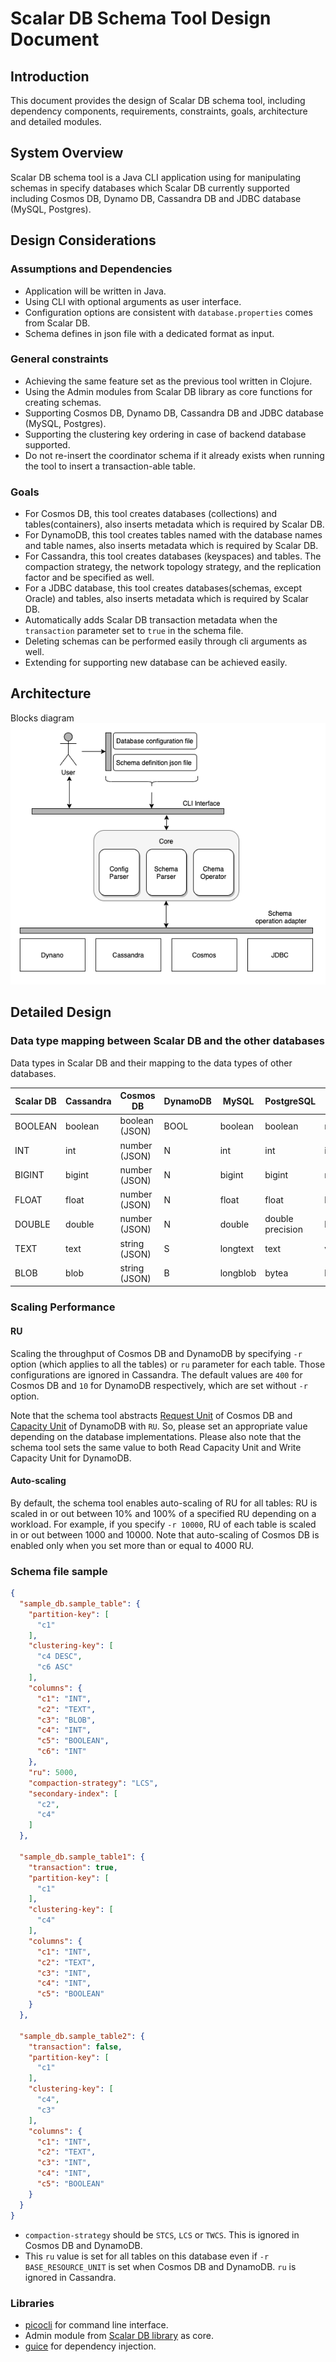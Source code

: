 # Scalar DB Schema Tool Design Document
## Introduction
This document provides the design of Scalar DB schema tool, including dependency components, requirements, constraints, goals, architecture and detailed modules.
## System Overview
Scalar DB schema tool is a Java CLI application using for manipulating schemas in specify databases which Scalar DB currently supported including Cosmos DB, Dynamo DB, Cassandra DB and JDBC database (MySQL, Postgres).
## Design Considerations
### Assumptions and Dependencies
- Application will be written in Java.
- Using CLI with optional arguments as user interface.
- Configuration options are consistent with `database.properties` comes from Scalar DB.
- Schema defines in json file with a dedicated format as input.
### General constraints
- Achieving the same feature set as the previous tool written in Clojure.
- Using the Admin modules from Scalar DB library as core functions for creating schemas.
- Supporting Cosmos DB, Dynamo DB, Cassandra DB and JDBC database (MySQL, Postgres).
- Supporting the clustering key ordering in case of backend database supported.
- Do not re-insert the coordinator schema if it already exists when running the tool to insert a transaction-able table.
### Goals
- For Cosmos DB, this tool creates databases (collections) and tables(containers), also inserts metadata which is required by Scalar DB.
- For DynamoDB, this tool creates tables named with the database names and table names, also inserts metadata which is required by Scalar DB.
- For Cassandra, this tool creates databases (keyspaces) and tables. The compaction strategy, the network topology strategy, and the replication factor and be specified as well.
- For a JDBC database, this tool creates databases(schemas, except Oracle) and tables, also inserts metadata which is required by Scalar DB.
- Automatically adds Scalar DB transaction metadata when the `transaction` parameter set to `true` in the schema file.
- Deleting schemas can be performed easily through cli arguments as well.
- Extending for supporting new database can be achieved easily.
## Architecture
Blocks diagram
![blocks-diagram](blocks-diagram.png)
## Detailed Design
### Data type mapping between Scalar DB and the other databases
Data types in Scalar DB and their mapping to the data types of other databases.

| Scalar DB | Cassandra | Cosmos DB      | DynamoDB | MySQL    | PostgreSQL       | Oracle         | SQL Server      |
| --------- | --------- | -------------- | ---------| -------- | ---------------- | -------------- | --------------- |
| BOOLEAN   | boolean   | boolean (JSON) | BOOL     | boolean  | boolean          | number(1)      | bit             |
| INT       | int       | number (JSON)  | N        | int      | int              | int            | int             |
| BIGINT    | bigint    | number (JSON)  | N        | bigint   | bigint           | number(19)     | bigint          |
| FLOAT     | float     | number (JSON)  | N        | float    | float            | binary_float   | float(24)       |
| DOUBLE    | double    | number (JSON)  | N        | double   | double precision | binary_double  | float           |
| TEXT      | text      | string (JSON)  | S        | longtext | text             | varchar2(4000) | varchar(8000)   |
| BLOB      | blob      | string (JSON)  | B        | longblob | bytea            | blob           | varbinary(8000) |
### Scaling Performance
#### RU
Scaling the throughput of Cosmos DB and DynamoDB by specifying `-r` option (which applies to all the tables) or `ru` parameter for each table. Those configurations are ignored in Cassandra. The default values are `400` for Cosmos DB and `10` for DynamoDB respectively, which are set without `-r` option.

Note that the schema tool abstracts [Request Unit](https://docs.microsoft.com/azure/cosmos-db/request-units) of Cosmos DB and [Capacity Unit](https://docs.aws.amazon.com/amazondynamodb/latest/developerguide/HowItWorks.ReadWriteCapacityMode.html#HowItWorks.ProvisionedThroughput.Manual) of DynamoDB with `RU`.
So, please set an appropriate value depending on the database implementations. Please also note that the schema tool sets the same value to both Read Capacity Unit and Write Capacity Unit for DynamoDB.
#### Auto-scaling
By default, the schema tool enables auto-scaling of RU for all tables: RU is scaled in or out between 10% and 100% of a specified RU depending on a workload. For example, if you specify `-r 10000`, RU of each table is scaled in or out between 1000 and 10000. Note that auto-scaling of Cosmos DB is enabled only when you set more than or equal to 4000 RU.

### Schema file sample
```json
{
  "sample_db.sample_table": {
    "partition-key": [
      "c1"
    ],
    "clustering-key": [
      "c4 DESC",
      "c6 ASC"
    ],
    "columns": {
      "c1": "INT",
      "c2": "TEXT",
      "c3": "BLOB",
      "c4": "INT",
      "c5": "BOOLEAN",
      "c6": "INT"
    },
    "ru": 5000,
    "compaction-strategy": "LCS",
    "secondary-index": [
      "c2",
      "c4"
    ]
  },

  "sample_db.sample_table1": {
    "transaction": true,
    "partition-key": [
      "c1"
    ],
    "clustering-key": [
      "c4"
    ],
    "columns": {
      "c1": "INT",
      "c2": "TEXT",
      "c3": "INT",
      "c4": "INT",
      "c5": "BOOLEAN"
    }
  },

  "sample_db.sample_table2": {
    "transaction": false,
    "partition-key": [
      "c1"
    ],
    "clustering-key": [
      "c4",
      "c3"
    ],
    "columns": {
      "c1": "INT",
      "c2": "TEXT",
      "c3": "INT",
      "c4": "INT",
      "c5": "BOOLEAN"
    }
  }
}
```
- `compaction-strategy` should be `STCS`, `LCS` or `TWCS`. This is ignored in Cosmos DB and DynamoDB.
- This `ru` value is set for all tables on this database even if `-r BASE_RESOURCE_UNIT` is set when Cosmos DB and DynamoDB. `ru` is ignored in Cassandra.

### Libraries
- [picocli](https://github.com/remkop/picocli) for command line interface.
- Admin module from [Scalar DB library](https://github.com/scalar-labs/scalardb/blob/master/core/src/main/java/com/scalar/db/service/AdminService.java) as core.
- [guice](https://github.com/google/guice) for dependency injection.